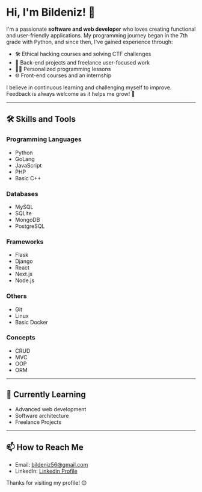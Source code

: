 # Hi, I'm Bildeniz! 👋  

I'm a passionate **software and web developer** who loves creating functional and user-friendly applications. My programming journey began in the 7th grade with Python, and since then, I've gained experience through:  
- 🛠 Ethical hacking courses and solving CTF challenges  
- 🔧 Back-end projects and freelance user-focused work  
- 👨‍🏫 Personalized programming lessons  
- 🌐 Front-end courses and an internship  

I believe in continuous learning and challenging myself to improve. Feedback is always welcome as it helps me grow! 🚀  

---

## 🛠️ Skills and Tools  

### **Programming Languages**  
- Python
- GoLang
- JavaScript
- PHP
- Basic C++  

### **Databases**  
- MySQL
- SQLite
- MongoDB
- PostgreSQL  

### **Frameworks**  
- Flask
- Django
- React
- Next.js
- Node.js  

### **Others**  
- Git
- Linux
- Basic Docker
 

### **Concepts**  
- CRUD
- MVC
- OOP  
- ORM 
---

## 🌱 Currently Learning  
- Advanced web development  
- Software architecture
- Freelance Projects

---

## 📫 How to Reach Me  
- Email: [bildeniz56@gmail.com](mailto:bildeniz56@gmail.com)  
- LinkedIn: [Linkedin Profile](https://www.linkedin.com/in/bildeniz/)  

Thanks for visiting my profile! 😊  
